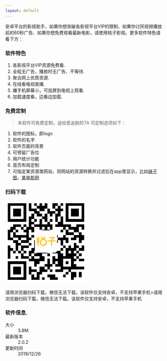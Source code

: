 ```yaml
---
layout: default
---
```


安卓平台的影视助手，如果你想突破各影视平台VIP的限制、如果你讨厌视频播放前的60秒广告、如果你想免费观看最新电影，请使用桔子影视。更多软件特色请看下方：

### 软件特色

1.  各影视平台VIP资源免费看.
2.  全程无广告，播放时无广告、不等待.
3.  聚合网上优质资源.
4.  在线看电视直播.
5.  嫌手机屏幕小，可投屏到电视上观看.
6.  加载速度看，边看边加载.

### 免费定制

> 本软件可免费定制，送给爱追剧的TA
> 可定制选项如下：
1. 软件的图标，即logo
2. 软件的名字
3. 软件页面的背景
4. 可预留广告位
5. 用户统计功能
6. 首页布局定制
7. 可指定某资源类网站，将网站的资源转换并过滤后在app里显示，比如[妹子图](https://www.meizitu.com/)，[某电影网](http://www.k2938.com/)

### 扫码下载

![二维码](assets/img/erw.png)
<br></br>请用浏览器扫码下载，微信无法下载。该软件仅支持安卓，不支持苹果手机>请用浏览器扫码下载，微信无法下载。该软件仅支持安卓，不支持苹果手机

### 软件信息.

<dl>
<dt>大小</dt>
<dd>3.8M</dd>
<dt>最新版本</dt>
<dd>2.0.2</dd>
<dt>更新时间</dt>
<dd>2019/12/26</dd>
</dl>

